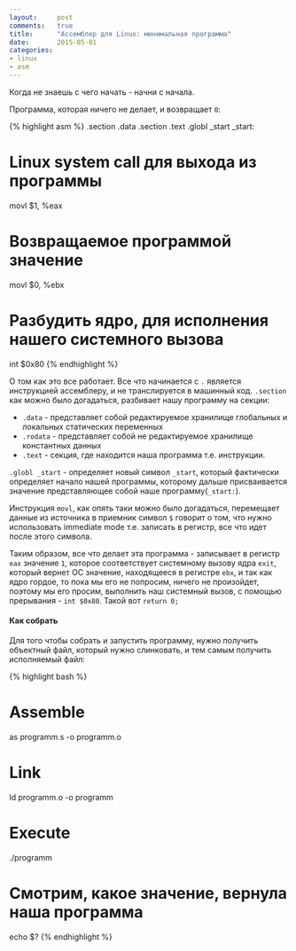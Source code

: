 ```yaml
---
layout:		post
comments:	true
title:		"Aссемблер для Linux: минимальная программа"
date:		2015-05-01
categories:
- linux
- asm
---
```


Когда не знаешь с чего начать - начни с начала.

Программа, которая ничего не делает, и возвращает `0`:

{% highlight asm %}
.section .data
.section .text
.globl _start
_start:
# Linux system call для выхода из программы
movl $1, %eax

# Возвращаемое программой значение
movl $0, %ebx

# Разбудить ядро, для исполнения нашего системного вызова
int $0x80
{% endhighlight %}

О том как это все работает. Все что начинается с `.` является инструкцией ассемблеру, и не транслируется в машинный код. `.section` как можно было догадаться, разбивает нашу программу на секции:

+ `.data` - представляет собой редактируемое хранилище глобальных и локальных статических переменных
+ `.rodata` - представляет собой не редактируемое хранилище константных данных
+ `.text` - секция, где находится наша программа т.е. инструкции.

`.globl _start` - определяет новый символ `_start`, который фактически определяет начало нашей программы, которому дальше присваивается значение представляющее собой наше программу(`_start:`).

Инструкция `movl`, как опять таки можно было догадаться, перемещает данные из источника в приемник символ `$` говорит о том, что нужно использовать immediate mode т.е. записать в регистр, все что идет после этого символа.

Таким образом, все что делает эта программа - записывает в регистр `eax` значение `1`, которое соответствует системному вызову ядра `exit`, который вернет ОС значение, находящееся в регистре `ebx`, и так как ядро гордое, то пока мы его не попросим, ничего не произойдет, поэтому мы его просим, выполнить наш системный вызов, с помощью прерывания - `int $0x80`. Такой вот `return 0;`

#### Как собрать
Для того чтобы собрать и запустить программу, нужно получить объектный файл, который нужно слинковать, и тем самым получить исполняемый файл:

{% highlight bash %}
# Assemble
as programm.s -o programm.o
# Link
ld programm.o -o programm
# Execute
./programm
# Смотрим, какое значение, вернула наша программа
echo $?
{% endhighlight %}
